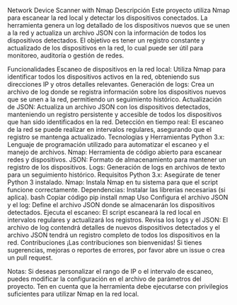 Network Device Scanner with Nmap
Descripción
Este proyecto utiliza Nmap para escanear la red local y detectar los dispositivos conectados. La herramienta genera un log detallado de los dispositivos nuevos que se unen a la red y actualiza un archivo JSON con la información de todos los dispositivos detectados. El objetivo es tener un registro constante y actualizado de los dispositivos en la red, lo cual puede ser útil para monitoreo, auditoría o gestión de redes.

Funcionalidades
Escaneo de dispositivos en la red local: Utiliza Nmap para identificar todos los dispositivos activos en la red, obteniendo sus direcciones IP y otros detalles relevantes.
Generación de logs: Crea un archivo de log donde se registra información sobre los dispositivos nuevos que se unen a la red, permitiendo un seguimiento histórico.
Actualización de JSON: Actualiza un archivo JSON con los dispositivos detectados, manteniendo un registro persistente y accesible de todos los dispositivos que han sido identificados en la red.
Detección en tiempo real: El escaneo de la red se puede realizar en intervalos regulares, asegurando que el registro se mantenga actualizado.
Tecnologías y Herramientas
Python 3.x: Lenguaje de programación utilizado para automatizar el escaneo y el manejo de archivos.
Nmap: Herramienta de código abierto para escanear redes y dispositivos.
JSON: Formato de almacenamiento para mantener un registro de los dispositivos.
Logs: Generación de logs en archivos de texto para un seguimiento histórico.
Requisitos
Python 3.x: Asegúrate de tener Python 3 instalado.
Nmap: Instala Nmap en tu sistema para que el script funcione correctamente.
Dependencias: Instalar las librerías necesarias (si aplica).
bash
Copiar código
pip install nmap
Uso
Configura el archivo JSON y el log: Define el archivo JSON donde se almacenarán los dispositivos detectados.
Ejecuta el escaneo: El script escaneará la red local en intervalos regulares y actualizará los registros.
Revisa los logs y el JSON: El archivo de log contendrá detalles de nuevos dispositivos detectados y el archivo JSON tendrá un registro completo de todos los dispositivos en la red.
Contribuciones
¡Las contribuciones son bienvenidas! Si tienes sugerencias, mejoras o reportes de errores, por favor abre un issue o crea un pull request.

Notas:
Si deseas personalizar el rango de IP o el intervalo de escaneo, puedes modificar la configuración en el archivo de parámetros del proyecto.
Ten en cuenta que la herramienta debe ejecutarse con privilegios suficientes para utilizar Nmap en la red local.
